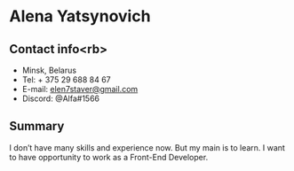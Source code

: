 # Alena Yatsynovich

## Contact info<rb\>
- Minsk, Belarus
- Tel: + 375 29 688 84 67
- E-mail: elen7staver@gmail.com
- Discord: @Alfa#1566

## Summary

I don’t have many skills and  experience now. But my main is to learn. I want to have opportunity to work as a Front-End Developer. 
